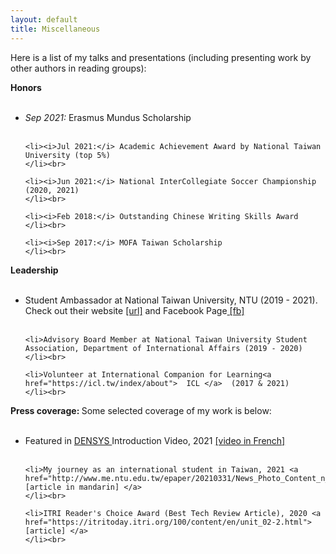 ```yaml
---
layout: default
title: Miscellaneous
---
```


Here is a list of my talks and presentations (including presenting work by other authors in reading groups):

<b>Honors</b><br><br>

<ul>
	<li><i>Sep 2021:</i> Erasmus Mundus Scholarship
	</li><br>

	<li><i>Jul 2021:</i> Academic Achievement Award by National Taiwan University (top 5%)
	</li><br>

 	<li><i>Jun 2021:</i> National InterCollegiate Soccer Championship (2020, 2021)
	</li><br>

  	<li><i>Feb 2018:</i> Outstanding Chinese Writing Skills Award 
	</li><br>

   	<li><i>Sep 2017:</i> MOFA Taiwan Scholarship 
	</li><br>
 </ul>


<b>Leadership</b><br><br>

<ul>
	<li> Student Ambassador at National Taiwan University, NTU (2019 - 2021). Check out their website <a href="https://oia.ntu.edu.tw/en/internationalstudents/activities/oncampusintexperience/studentambassador"> [url]</a> and Facebook Page<a href="https://www.facebook.com/NTUOIASA"> [fb]</a>
	</li><br>

	<li>Advisory Board Member at National Taiwan University Student Association, Department of International Affairs (2019 - 2020)
	</li><br>

 	<li>Volunteer at International Companion for Learning<a href="https://icl.tw/index/about">  ICL </a>  (2017 & 2021)
	</li><br>

 </ul>
 

 <b>**Press coverage:** </b>Some selected coverage of my work is below:<br><br>

<ul>
	<li>Featured in <a href="https://densys.univ-lorraine.fr/"> DENSYS </a>  Introduction Video, 2021 <a href="https://www.youtube.com/watch?v=CPq6vBX1jnY"> [video in French] </a>
	</li><br>

	<li>My journey as an international student in Taiwan, 2021 <a href="http://www.me.ntu.edu.tw/epaper/20210331/News_Photo_Content_n_44369_s_76630.html">  [article in mandarin] </a>
	</li><br>

 	<li>ITRI Reader's Choice Award (Best Tech Review Article), 2020 <a href="https://itritoday.itri.org/100/content/en/unit_02-2.html"> [article] </a>
	</li><br>

 </ul>

